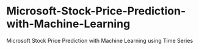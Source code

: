 # Microsoft-Stock-Price-Prediction-with-Machine-Learning
Microsoft Stock Price Prediction with Machine Learning using Time Series
